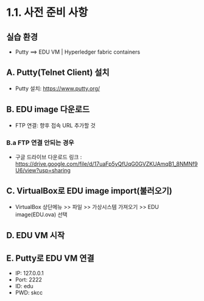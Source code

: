 # 1.1. 사전 준비 사항
## 실습 환경
- Putty ==> EDU VM | Hyperledger fabric containers

## A. Putty(Telnet Client) 설치
- Putty 설치: https://www.putty.org/

## B. EDU image 다운로드
- FTP 연결: 향후 접속 URL 추가할 것
### B.a FTP 연결 안되는 경우
- 구글 드라이브 다운로드 링크 : https://drive.google.com/file/d/17uaFp5yQfUqG0GVZKUAmqB1_8NMNf9U6/view?usp=sharing

## C. VirtualBox로 EDU image import(불러오기)
- VirtualBox 상단메뉴 >> 파일 >> 가상시스템 가져오기 >> EDU image(EDU.ova) 선택

## D. EDU VM 시작

## E. Putty로 EDU VM 연결
- IP: 127.0.0.1  
- Port: 2222
- ID: edu
- PWD: skcc
